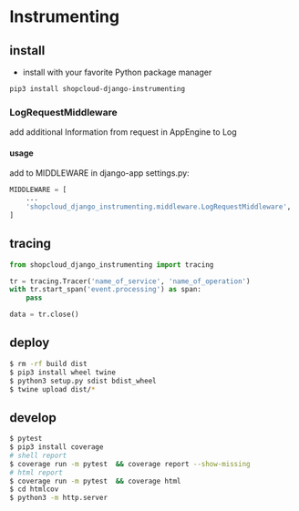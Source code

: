 # Instrumenting

## install

- install with your favorite Python package manager

```sh
pip3 install shopcloud-django-instrumenting
```

### LogRequestMiddleware

add additional Information from request in AppEngine to Log

#### usage

add to MIDDLEWARE in django-app settings.py:

```python
MIDDLEWARE = [
    ...
    'shopcloud_django_instrumenting.middleware.LogRequestMiddleware',
]
```

## tracing

```py
from shopcloud_django_instrumenting import tracing

tr = tracing.Tracer('name_of_service', 'name_of_operation')
with tr.start_span('event.processing') as span:
    pass

data = tr.close()
```

## deploy

```sh
$ rm -rf build dist
$ pip3 install wheel twine
$ python3 setup.py sdist bdist_wheel
$ twine upload dist/*
```

## develop

```sh
$ pytest
$ pip3 install coverage
# shell report
$ coverage run -m pytest  && coverage report --show-missing
# html report
$ coverage run -m pytest  && coverage html
$ cd htmlcov
$ python3 -m http.server
```
